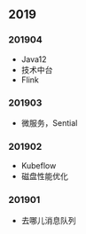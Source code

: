 ## 2019

### 201904

* Java12
* 技术中台
* Flink

### 201903

* 微服务，Sential

### 201902

* Kubeflow
* 磁盘性能优化

### 201901

* 去哪儿消息队列



